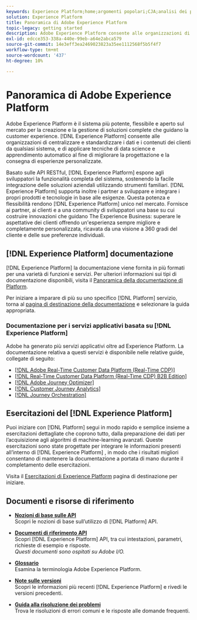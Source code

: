 ```yaml
---
keywords: Experience Platform;home;argomenti popolari;CJA;analisi dei percorsi;analisi dei percorsi dei clienti;orchestrazione della campagna;orchestrazione;percorso cliente;percorso;orchestrazione percorso;funzionalità;area geografica
solution: Experience Platform
title: Panoramica di Adobe Experience Platform
topic-legacy: getting started
description: Adobe Experience Platform consente alle organizzazioni di centralizzare e standardizzare i dati dei clienti prima di applicare la data science e l’apprendimento automatico al fine di migliorare in modo significativo la progettazione e la distribuzione di esperienze ricche e personalizzate.
exl-id: edcce353-338a-440e-99eb-a64e2abca579
source-git-commit: 14e3eff3ea2469023823a35ee1112568f5b5f4f7
workflow-type: tm+mt
source-wordcount: '437'
ht-degree: 10%

---
```


# Panoramica di Adobe Experience Platform

Adobe Experience Platform è il sistema più potente, flessibile e aperto sul mercato per la creazione e la gestione di soluzioni complete che guidano la customer experience. [!DNL Experience Platform] consente alle organizzazioni di centralizzare e standardizzare i dati e i contenuti dei clienti da qualsiasi sistema, e di applicare tecniche di data science e apprendimento automatico al fine di migliorare la progettazione e la consegna di esperienze personalizzate.

Basato sulle API RESTful, [!DNL Experience Platform] espone agli sviluppatori la funzionalità completa del sistema, sostenendo la facile integrazione delle soluzioni aziendali utilizzando strumenti familiari. [!DNL Experience Platform] supporta inoltre i partner a sviluppare e integrare i propri prodotti e tecnologie in base alle esigenze. Questa potenza e flessibilità rendono [!DNL Experience Platform] unico nel mercato. Fornisce ai partner, ai clienti e a una community di sviluppatori una base su cui costruire innovazioni che guidano The Experience Business: superare le aspettative dei clienti offrendo un&#39;esperienza sempre migliore e completamente personalizzata, ricavata da una visione a 360 gradi del cliente e delle sue preferenze individuali.

## [!DNL Experience Platform] documentazione

[!DNL Experience Platform] la documentazione viene fornita in più formati per una varietà di funzioni e servizi. Per ulteriori informazioni sui tipi di documentazione disponibili, visita il [Panoramica della documentazione di Platform](documentation/overview.md).

Per iniziare a imparare di più su uno specifico [!DNL Platform] servizio, torna al [pagina di destinazione della documentazione](https://experienceleague.adobe.com/docs/experience-platform.html) e selezionare la guida appropriata.

### Documentazione per i servizi applicativi basata su [!DNL Experience Platform]

Adobe ha generato più servizi applicativi oltre ad Experience Platform. La documentazione relativa a questi servizi è disponibile nelle relative guide, collegate di seguito:

* [[!DNL Adobe Real-Time Customer Data Platform (Real-Time CDP)]](../rtcdp/overview.md)
* [[!DNL Real-Time Customer Data Platform (Real-Time CDP) B2B Edition]](../rtcdp/b2b-overview.md)
* [[!DNL Adobe Journey Optimizer]](https://experienceleague.adobe.com/docs/journey-optimizer.html)
* [[!DNL Customer Journey Analytics]](https://experienceleague.adobe.com/docs/customer-journey-analytics.html)
* [[!DNL Journey Orchestration]](https://experienceleague.adobe.com/docs/journey-orchestration.html)

## Esercitazioni del [!DNL Experience Platform]

Puoi iniziare con [!DNL Platform] segui in modo rapido e semplice insieme a esercitazioni dettagliate che coprono tutto, dalla preparazione dei dati per l’acquisizione agli algoritmi di machine-learning avanzati. Queste esercitazioni sono state progettate per integrare le informazioni presenti all’interno di [!DNL Experience Platform] , in modo che i risultati migliori consentano di mantenere la documentazione a portata di mano durante il completamento delle esercitazioni.

Visita il [Esercitazioni di Experience Platform](https://www.adobe.com/go/platform-tutorials-home-en) pagina di destinazione per iniziare.

## Documenti e risorse di riferimento

* [**Nozioni di base sulle API**](api-fundamentals.md)\
   Scopri le nozioni di base sull’utilizzo di [!DNL Platform] API.

* [**Documenti di riferimento API**](https://www.adobe.com/go/platform-api-reference-en)\
   Scopri [!DNL Experience Platform] API, tra cui intestazioni, parametri, richieste di esempio e risposte.<br/>*Questi documenti sono ospitati su Adobe I/O.*

* [**Glossario**](glossary.md)\
   Esamina la terminologia Adobe Experience Platform.

* [**Note sulle versioni**](https://www.adobe.com/go/platform-release-notes-en)\
   Scopri le informazioni più recenti [!DNL Experience Platform] e rivedi le versioni precedenti.

* [**Guida alla risoluzione dei problemi**](troubleshooting.md)\
   Trova le risoluzioni di errori comuni e le risposte alle domande frequenti.
